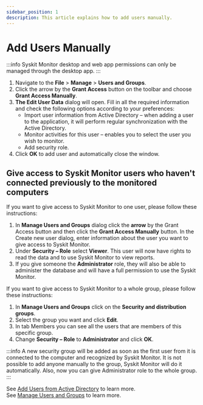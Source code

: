 ```yaml
---
sidebar_position: 1
description: This article explains how to add users manually.
---
```


# Add Users Manually

:::info
Syskit Monitor desktop and web app permissions can only be managed through the desktop app.
:::


1. Navigate to the **File** &gt; **Manage** &gt; **Users and Groups**.
2. Click the arrow by the **Grant Access** button on the toolbar and choose **Grant Access Manually**.
3. **The Edit User Data** dialog will open. Fill in all the required information and check the following options according to your preferences:
   * Import user information from Active Directory – when adding a user to the application, it will perform regular synchronization with the Active Directory.
   * Monitor activities for this user – enables you to select the user you wish to monitor.
   * Add security role.
4. Click **OK** to add user and automatically close the window.

## Give access to Syskit Monitor users who haven't connected previously to the monitored computers

If you want to give access to Syskit Monitor to one user, please follow these instructions:

1. In **Manage Users and Groups** dialog click the **arrow** by the Grant Access button and then click the **Grant Access Manually** button. In the Create new user dialog, enter information about the user you want to give access to Syskit Monitor.
2. Under **Security – Role** select **Viewer**. This user will now have rights to read the data and to use Syskit Monitor to view reports.
3. If you give someone the **Administrator** role, they will also be able to administer the database and will have a full permission to use the Syskit Monitor.

 If you want to give access to Syskit Monitor to a whole group, please follow these instructions: 

1.  In **Manage Users and Groups** click on the **Security and distribution groups**.
2. Select the group you want and click **Edit**.
3. In tab Members you can see all the users that are members of this specific group.
4. Change **Security – Role** to **Administrator** and click **OK**.

:::info
A new security group will be added as soon as the first user from it is connected to the computer and recognized by Syskit Monitor. It is not possible to add anyone manually to the group, Syskit Monitor will do it automatically. Also, now you can give Administrator role to the whole group.
:::


See [Add Users from Active Directory](add-users-from-active-directory.md) to learn more.  
See [Manage Users and Groups](../../get-to-know-syskit-monitor/backstage-screen/manage-data-gathering.md) to learn more.

